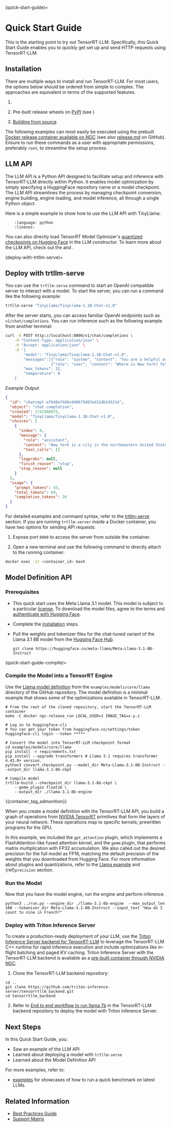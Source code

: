 (quick-start-guide)=

# Quick Start Guide

This is the starting point to try out TensorRT-LLM. Specifically, this Quick Start Guide enables you to quickly get set up and send HTTP requests using TensorRT-LLM.

## Installation

There are multiple ways to install and run TensorRT-LLM. For most users, the options below should be ordered from simple to complex. The approaches are equivalent in terms of the supported features.

1. [](installation/containers)

1. Pre-built release wheels on [PyPI](https://pypi.org/project/tensorrt-llm) (see [](installation/linux))

1. [Building from source](installation/build-from-source-linux)

The following examples can most easily be executed using the prebuilt [Docker release container available on NGC](https://registry.ngc.nvidia.com/orgs/nvstaging/teams/tensorrt-llm/containers/release) (see also [release.md](https://github.com/NVIDIA/TensorRT-LLM/blob/main/docker/release.md) on GitHub). Ensure to run these commands as a user with appropriate permissions, preferably `root`, to streamline the setup process.


## LLM API

The LLM API is a Python API designed to facilitate setup and inference with TensorRT-LLM directly within Python. It enables model optimization by simply specifying a HuggingFace repository name or a model checkpoint. The LLM API streamlines the process by managing checkpoint conversion, engine building, engine loading, and model inference, all through a single Python object.

Here is a simple example to show how to use the LLM API with TinyLlama.

```{literalinclude} ../../examples/llm-api/quickstart_example.py
    :language: python
    :linenos:
```

You can also directly load TensorRT Model Optimizer's [quantized checkpoints on Hugging Face](https://huggingface.co/collections/nvidia/model-optimizer-66aa84f7966b3150262481a4) in the LLM constructor.
To learn more about the LLM API, check out the [](llm-api/index) and [](examples/llm_api_examples).

(deploy-with-trtllm-serve)=
## Deploy with trtllm-serve

You can use the `trtllm-serve` command to start an OpenAI compatible server to interact with a model.
To start the server, you can run a command like the following example:

```bash
trtllm-serve "TinyLlama/TinyLlama-1.1B-Chat-v1.0"
```

After the server starts, you can access familiar OpenAI endpoints such as `v1/chat/completions`.
You can run inference such as the following example from another terminal:

```bash
curl -X POST http://localhost:8000/v1/chat/completions \
    -H "Content-Type: application/json" \
    -H "Accept: application/json" \
    -d '{
        "model": "TinyLlama/TinyLlama-1.1B-Chat-v1.0",
        "messages":[{"role": "system", "content": "You are a helpful assistant."},
                    {"role": "user", "content": "Where is New York? Tell me in a single sentence."}],
        "max_tokens": 32,
        "temperature": 0
    }'
```

_Example Output_

```json
{
  "id": "chatcmpl-ef648e7489c040679d87ed12db5d3214",
  "object": "chat.completion",
  "created": 1741966075,
  "model": "TinyLlama/TinyLlama-1.1B-Chat-v1.0",
  "choices": [
    {
      "index": 0,
      "message": {
        "role": "assistant",
        "content": "New York is a city in the northeastern United States, located on the eastern coast of the state of New York.",
        "tool_calls": []
      },
      "logprobs": null,
      "finish_reason": "stop",
      "stop_reason": null
    }
  ],
  "usage": {
    "prompt_tokens": 43,
    "total_tokens": 69,
    "completion_tokens": 26
  }
}
```

For detailed examples and command syntax, refer to the [trtllm-serve](commands/trtllm-serve.rst) section. If you are running `trtllm-server` inside a Docker container, you have two options for sending API requests:

1. Expose port `8000` to access the server from outside the container.

2. Open a new terminal and use the following command to directly attach to the running container:

```bash
docker exec -it <container_id> bash
```

## Model Definition API

### Prerequisites

- This quick start uses the Meta Llama 3.1 model. This model is subject to a particular [license](https://llama.meta.com/llama-downloads/). To download the model files, agree to the terms and [authenticate with Hugging Face](https://huggingface.co/meta-llama/Meta-Llama-3.1-8B-Instruct?clone=true).

- Complete the [installation](./installation/linux.md) steps.

- Pull the weights and tokenizer files for the chat-tuned variant of the Llama 3.1 8B model from the [Hugging Face Hub](https://huggingface.co/meta-llama/Meta-Llama-3.1-8B-Instruct).

  ```console
  git clone https://huggingface.co/meta-llama/Meta-Llama-3.1-8B-Instruct
  ```

(quick-start-guide-compile)=
### Compile the Model into a TensorRT Engine

Use the [Llama model definition](https://github.com/NVIDIA/TensorRT-LLM/tree/main/examples/models/core/llama) from the `examples/models/core/llama` directory of the GitHub repository.
The model definition is a minimal example that shows some of the optimizations available in TensorRT-LLM.

```console
# From the root of the cloned repository, start the TensorRT-LLM container
make -C docker ngc-release_run LOCAL_USER=1 IMAGE_TAG=x.y.z

# Log in to huggingface-cli
# You can get your token from huggingface.co/settings/token
huggingface-cli login --token *****

# Convert the model into TensorRT-LLM checkpoint format
cd examples/models/core/llama
pip install -r requirements.txt
pip install --upgrade transformers # Llama 3.1 requires transformer 4.43.0+ version.
python3 convert_checkpoint.py --model_dir Meta-Llama-3.1-8B-Instruct --output_dir llama-3.1-8b-ckpt

# Compile model
trtllm-build --checkpoint_dir llama-3.1-8b-ckpt \
    --gemm_plugin float16 \
    --output_dir ./llama-3.1-8b-engine
```

{{container_tag_admonition}}

When you create a model definition with the TensorRT-LLM API, you build a graph of operations from [NVIDIA TensorRT](https://developer.nvidia.com/tensorrt) primitives that form the layers of your neural network. These operations map to specific kernels; prewritten programs for the GPU.

In this example, we included the `gpt_attention` plugin, which implements a FlashAttention-like fused attention kernel, and the `gemm` plugin, that performs matrix multiplication with FP32 accumulation. We also called out the desired precision for the full model as FP16, matching the default precision of the weights that you downloaded from Hugging Face. For more information about plugins and quantizations, refer to the [Llama example](https://github.com/NVIDIA/TensorRT-LLM/tree/main/examples/models/core/llama) and {ref}`precision` section.

### Run the Model

Now that you have the model engine, run the engine and perform inference.

```console
python3 ../run.py --engine_dir ./llama-3.1-8b-engine  --max_output_len 100 --tokenizer_dir Meta-Llama-3.1-8B-Instruct --input_text "How do I count to nine in French?"
```

### Deploy with Triton Inference Server

To create a production-ready deployment of your LLM, use the [Triton Inference Server backend for TensorRT-LLM](https://github.com/triton-inference-server/tensorrtllm_backend) to leverage the TensorRT-LLM C++ runtime for rapid inference execution and include optimizations like in-flight batching and paged KV caching. Triton Inference Server with the TensorRT-LLM backend is available as a [pre-built container through NVIDIA NGC](https://catalog.ngc.nvidia.com/orgs/nvidia/containers/tritonserver/tags).

1. Clone the TensorRT-LLM backend repository:

```console
cd ..
git clone https://github.com/triton-inference-server/tensorrtllm_backend.git
cd tensorrtllm_backend
```

2. Refer to [End to end workflow to run llama 7b](https://github.com/triton-inference-server/tensorrtllm_backend/blob/main/docs/llama.md) in the TensorRT-LLM backend repository to deploy the model with Triton Inference Server.

## Next Steps

In this Quick Start Guide, you:

- Saw an example of the LLM API
- Learned about deploying a model with `trtllm-serve`
- Learned about the Model Definition API

For more examples, refer to:

- [examples](https://github.com/NVIDIA/TensorRT-LLM/tree/main/examples) for showcases of how to run a quick benchmark on latest LLMs.

## Related Information

- [Best Practices Guide](https://nvidia.github.io/TensorRT-LLM/performance/performance-tuning-guide/index.html)
- [Support Matrix](https://nvidia.github.io/TensorRT-LLM/reference/support-matrix.html)

